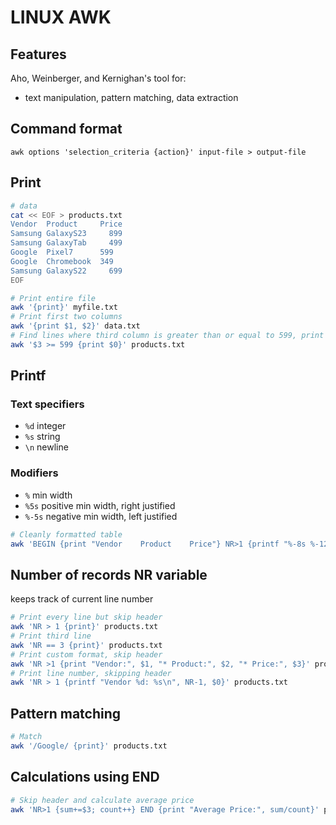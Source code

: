 # LINUX AWK

## Features
Aho, Weinberger, and Kernighan's tool for:
- text manipulation, pattern matching, data extraction

## Command format
`awk options 'selection_criteria {action}' input-file > output-file`

## Print
```sh
# data
cat << EOF > products.txt
Vendor	Product	    Price
Samsung	GalaxyS23	  899
Samsung	GalaxyTab	  499
Google	Pixel7	    599
Google	Chromebook	349
Samsung	GalaxyS22	  699
EOF
```

```sh
# Print entire file
awk '{print}' myfile.txt
# Print first two columns
awk '{print $1, $2}' data.txt
# Find lines where third column is greater than or equal to 599, print entire line
awk '$3 >= 599 {print $0}' products.txt
```

## Printf

### Text specifiers
- `%d` integer
- `%s` string
- `\n` newline

### Modifiers
- `%` min width
- `%5s` positive min width, right justified
- `%-5s` negative min width, left justified

```sh
# Cleanly formatted table
awk 'BEGIN {print "Vendor	 Product    Price"} NR>1 {printf "%-8s %-12s %2d\n", $1, $2, $3}' products.txt
```

## Number of records NR variable
keeps track of current line number

```sh
# Print every line but skip header
awk 'NR > 1 {print}' products.txt
# Print third line
awk 'NR == 3 {print}' products.txt
# Print custom format, skip header
awk 'NR >1 {print "Vendor:", $1, "* Product:", $2, "* Price:", $3}' products.txt
# Print line number, skipping header
awk 'NR > 1 {printf "Vendor %d: %s\n", NR-1, $0}' products.txt
```

## Pattern matching

```sh
# Match
awk '/Google/ {print}' products.txt
```

## Calculations using END

```sh
# Skip header and calculate average price
awk 'NR>1 {sum+=$3; count++} END {print "Average Price:", sum/count}' products.txt
```
